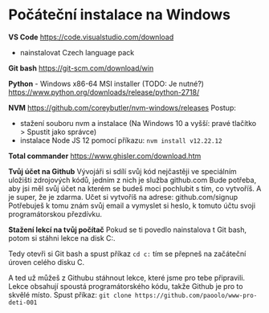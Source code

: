 # Počáteční instalace na Windows

**VS Code**
https://code.visualstudio.com/download
+ nainstalovat Czech language pack

**Git bash**
https://git-scm.com/download/win

**Python** - Windows x86-64 MSI installer (TODO: Je nutné?)
https://www.python.org/downloads/release/python-2718/

**NVM**
https://github.com/coreybutler/nvm-windows/releases
Postup:
- stažení souboru nvm a instalace (Na Windows 10 a vyšší: pravé tlačítko > Spustit jako správce)
- instalace Node JS 12 pomocí příkazu: ``nvm install v12.22.12``
 
 **Total commander**
 https://www.ghisler.com/download.htm

  **Tvůj účet na Github**
Vývojáři si sdílí svůj kód nejčastěji ve speciálním uložišti zdrojových kódů, jedním z nich je služba github.com Bude potřeba, aby jsi měl svůj účet na kterém se budeš moci pochlubit s tím, co vytvoříš. A je super, že je zdarma. Učet si vytvoříš na adrese:
github.com/signup Potřebuješ k tomu znám svůj email a vymyslet si heslo, k tomuto účtu svoji programátorskou přezdívku.

**Stažení lekcí na tvůj počítač**
  Pokud se ti povedlo nainstalova t Git bash, potom si stáhni lekce na disk C:. 
  
  Tedy otevři si Git bash a spust příkaz 
  ``cd c:`` 
  tím se přepneš na začáteční úroven celého disku C.

  A ted už můžeš z Githubu stáhnout lekce, které jsme pro tebe připravili. Lekce obsahují spoustá programátorského kódu, takže Github je pro to skvělé místo. Spust příkaz:
``git clone https://github.com/paoolo/www-pro-deti-001`` 


